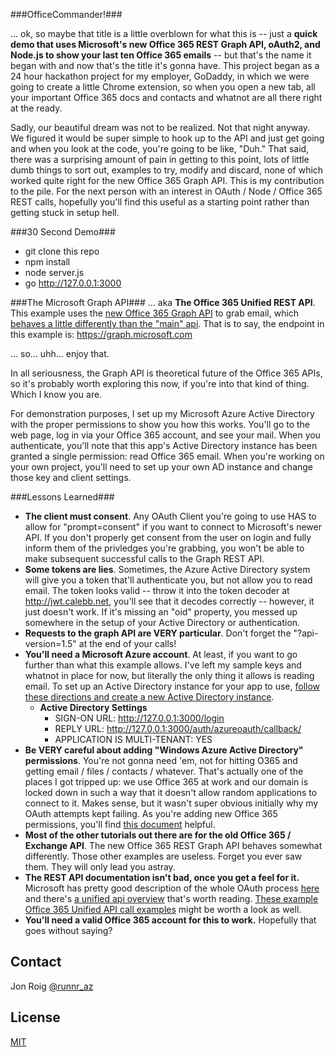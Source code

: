 ###OfficeCommander!###

... ok, so maybe that title is a little overblown for what this is -- just a **quick demo that uses Microsoft's new Office 365 REST Graph API, oAuth2, and Node.js to show your last ten Office 365 emails** -- but that's the name it began with and now that's the title it's gonna have. This project began as a 24 hour hackathon project for my employer, GoDaddy, in which we were going to create a little Chrome extension, so when you open a new tab, all your important Office 365 docs and contacts and whatnot are all there right at the ready.

Sadly, our beautiful dream was not to be realized. Not that night anyway. We figured it would be super simple to hook up to the API and just get going and when you look at the code, you're going to be like, "Duh." That said, there was a surprising amount of pain in getting to this point, lots of little dumb things to sort out, examples to try, modify and discard, none of which worked quite right for the new Office 365 Graph API. This is my contribution to the pile. For the next person with an interest in OAuth / Node / Office 365 REST calls, hopefully you'll find this useful as a starting point rather than getting stuck in setup hell.

###30 Second Demo###
* git clone this repo
* npm install
* node server.js
* go http://127.0.0.1:3000

###The Microsoft Graph API###
... aka **The Office 365 Unified REST API**. This example uses the <a href="https://msdn.microsoft.com/office/office365/HowTo/platform-development-preview-features-overview">new Office 365 Graph API</a> to grab email, which [behaves a little differently than the "main" api](https://msdn.microsoft.com/en-us/office/office365/howto/examples-of-office-365-unified-api-calls). That is to say, the endpoint in this example is: https://graph.microsoft.com

... so... uhh... enjoy that. 

In all seriousness, the Graph API is theoretical future of the Office 365 APIs, so it's probably worth exploring this now, if you're into that kind of thing. Which I know you are.

For demonstration purposes, I set up my Microsoft Azure Active Directory with the proper permissions to show you how this works. You'll go to the web page, log in via your Office 365 account, and see your mail. When you authenticate, you'll note that this app's Active Directory instance has been granted a single permission: read Office 365 email. When you're working on your own project, you'll need to set up your own AD instance and change those key and client settings.

###Lessons Learned###
* **The client must consent**. Any OAuth Client you're going to use HAS to allow for "prompt=consent" if you want to connect to Microsoft's newer API. If you don't properly get consent from the user on login and fully inform them of the privledges you're grabbing, you won't be able to make subsequent successful calls to the Graph REST API. 
* **Some tokens are lies**. Sometimes, the Azure Active Directory system will give you a token that'll authenticate you, but not allow you to read email. The token looks valid -- throw it into the token decoder at http://jwt.calebb.net, you'll see that it decodes correctly -- however, it just doesn't work. If it's missing an "oid" property, you messed up somewhere in the setup of your Active Directory or authentication.
* **Requests to the graph API are VERY particular**. Don't forget the "?api-version=1.5" at the end of your calls!
* **You'll need a Microsoft Azure account**. At least, if you want to go further than what this example allows. I've left my sample keys and whatnot in place for now, but literally the only thing it allows is reading email. To set up an Active Directory instance for your app to use, [follow these directions and create a new Active Directory instance](https://msdn.microsoft.com/en-us/office/office365/howto/add-common-consent-manually).
  * **Active Directory Settings**
    * SIGN-ON URL: http://127.0.0.1:3000/login
    * REPLY URL: http://127.0.0.1:3000/auth/azureoauth/callback/
    * APPLICATION IS MULTI-TENANT: YES
* **Be VERY careful about adding "Windows Azure Active Directory" permissions**. You're not gonna need 'em, not for hitting O365 and getting email / files / contacts / whatever. That's actually one of the places I got tripped up: we use Office 365 at work and our domain is locked down in such a way that it doesn't allow random applications to connect to it. Makes sense, but it wasn't super obvious initially why my OAuth attempts kept failing. As you're adding new Office 365 permissions, you'll find [this document](https://msdn.microsoft.com/office/office365/HowTo/application-manifest) helpful.
* **Most of the other tutorials out there are for the old Office 365 / Exchange API**. The new Office 365 REST Graph API behaves somewhat differently. Those other examples are useless. Forget you ever saw them. They will only lead you astray.
* **The REST API documentation isn't bad, once you get a feel for it.** Microsoft has pretty good description of the whole OAuth process [here](https://msdn.microsoft.com/en-us/library/azure/Dn645542.aspx) and there's [a unified api overview](https://msdn.microsoft.com/en-us/office/office365/howto/office-365-unified-api-overview) that's worth reading. [These example Office 365 Unified API call examples](https://msdn.microsoft.com/en-us/office/office365/howto/examples-of-office-365-unified-api-calls) might be worth a look as well.
* **You'll need a valid Office 365 account for this to work.** Hopefully that goes without saying?

## Contact
Jon Roig [@runnr_az](https://twitter.com/runnr_az)


## License

[MIT](https://github.com/andrewkeig/joi-contrib/blob/master/LICENSE)
